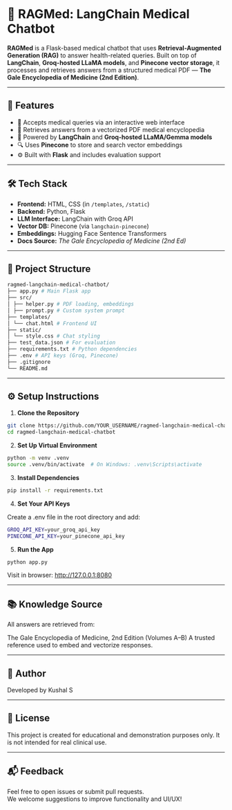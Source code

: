 # 🧠 RAGMed: LangChain Medical Chatbot

**RAGMed** is a Flask-based medical chatbot that uses **Retrieval-Augmented Generation (RAG)** to answer health-related queries. Built on top of **LangChain**, **Groq-hosted LLaMA models**, and **Pinecone vector storage**, it processes and retrieves answers from a structured medical PDF — **The Gale Encyclopedia of Medicine (2nd Edition)**.

---

## 🚀 Features

- 🧾 Accepts medical queries via an interactive web interface
- 📄 Retrieves answers from a vectorized PDF medical encyclopedia
- 🧠 Powered by **LangChain** and **Groq-hosted LLaMA/Gemma models**
- 🔍 Uses **Pinecone** to store and search vector embeddings
- ⚙️ Built with **Flask** and includes evaluation support

---

## 🛠 Tech Stack

- **Frontend:** HTML, CSS (in `/templates`, `/static`)
- **Backend:** Python, Flask
- **LLM Interface:** LangChain with Groq API
- **Vector DB:** Pinecone (via `langchain-pinecone`)
- **Embeddings:** Hugging Face Sentence Transformers
- **Docs Source:** *The Gale Encyclopedia of Medicine (2nd Ed)*

---

## 📂 Project Structure

```bash
ragmed-langchain-medical-chatbot/
├── app.py # Main Flask app
├── src/
│ ├── helper.py # PDF loading, embeddings
│ ├── prompt.py # Custom system prompt
├── templates/
│ └── chat.html # Frontend UI
├── static/
│ └── style.css # Chat styling
├── test_data.json # For evaluation
├── requirements.txt # Python dependencies
├── .env # API keys (Groq, Pinecone)
├── .gitignore
└── README.md
```

---

## ⚙️ Setup Instructions

1. **Clone the Repository**
```bash
git clone https://github.com/YOUR_USERNAME/ragmed-langchain-medical-chatbot.git
cd ragmed-langchain-medical-chatbot
```

2. **Set Up Virtual Environment**
```bash
python -m venv .venv
source .venv/bin/activate  # On Windows: .venv\Scripts\activate
```

3. **Install Dependencies**
```bash
pip install -r requirements.txt
```

4. **Set Your API Keys**

Create a .env file in the root directory and add:
```bash
GROQ_API_KEY=your_groq_api_key
PINECONE_API_KEY=your_pinecone_api_key
```

5. **Run the App**
```bash
python app.py
```

Visit in browser:
http://127.0.0.1:8080

---

## 📚 Knowledge Source
All answers are retrieved from:

The Gale Encyclopedia of Medicine, 2nd Edition (Volumes A–B)
A trusted reference used to embed and vectorize responses.

---

## 👤 Author

Developed by Kushal S

---

## 📄 License

This project is created for educational and demonstration purposes only.
It is not intended for real clinical use.

---

## 📬 Feedback

Feel free to open issues or submit pull requests.  
We welcome suggestions to improve functionality and UI/UX!
